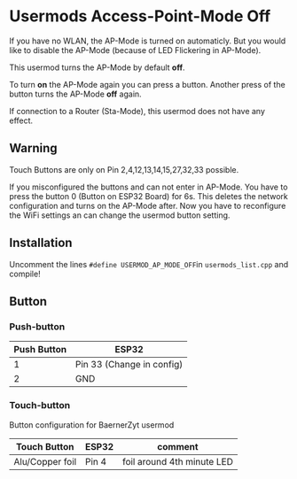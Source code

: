 # Usermods Access-Point-Mode Off

If you have no WLAN, the AP-Mode is turned on automaticly. But you would like to disable the AP-Mode (because of LED Flickering in AP-Mode).

This usermod turns the AP-Mode by default **off**.

To turn **on** the AP-Mode again you can press a button. Another press of the button turns the AP-Mode **off** again.

If connection to a Router (Sta-Mode), this usermod does not have any effect.

## Warning
Touch Buttons are only on Pin 2,4,12,13,14,15,27,32,33 possible. 

If you misconfigured the buttons and can not enter in AP-Mode. You have to press the button 0 (Button on ESP32 Board) for 6s. This deletes the network configuration and turns on the AP-Mode after. Now you have to reconfigure the WiFi settings an can change the usermod button setting.

## Installation 

Uncomment the lines `#define USERMOD_AP_MODE_OFF`in `usermods_list.cpp` and compile!  

## Button
### Push-button 

| Push Button | ESP32 |
|-------|---|
| 1  | Pin 33 (Change in config)|
| 2 | GND|


### Touch-button 
Button configuration for BaernerZyt usermod

| Touch Button | ESP32 | comment |
|-------|---|---|
| Alu/Copper foil  | Pin 4 | foil around 4th minute LED |

